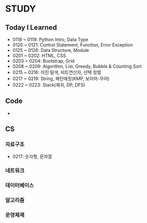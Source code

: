 # STUDY



## Today I Learned

- 0118 ~ 0119: Python Intro, Data Type
- 0120 ~ 0121:  Control Statement, Function, Error Exception
- 0125 ~ 0126: Data Structure, Module
- 0201 ~ 0202: HTML, CSS
- 0203 ~ 0204: Bootstrap, Grid
- 0208 ~ 0209: Algorithm, List, Greedy, Bubble & Counting Sort
- 0215 ~ 0216: 이진 탐색, 비트연산자, 선택 정렬
- 0217 ~ 0219:  String, 패턴매칭(KMP, 보이어-무어)
- 0222 ~ 0223: Stack(재귀, DP, DFS)



## Code

- 





## CS



### 자료구조

- 0217: 숫자형, 문자열



### 네트워크



### 데이터베이스



### 알고리즘



### 운영체제

